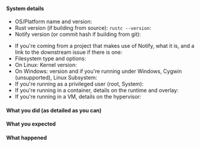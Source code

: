 <!-- If reporting a bug, fill out the below. Otherwise, if asking a question or suggesting a feature or something else, remove everything before continuing. -->

#### System details

<!-- Please include ALL of the following: -->

- OS/Platform name and version:
- Rust version (if building from source): `rustc --version`:
- Notify version (or commit hash if building from git):

<!-- And as much of the following as you can / think is relevant: -->

- If you're coming from a project that makes use of Notify, what it is, and a link to the downstream issue if there is one:
- Filesystem type and options:
- On Linux: Kernel version:
- On Windows: version and if you're running under Windows, Cygwin (unsupported), Linux Subsystem:
- If you're running as a privileged user (root, System):
- If you're running in a container, details on the runtime and overlay:
- If you're running in a VM, details on the hypervisor:

<!-- (remove the ones that are not relevant) -->


#### What you did (as detailed as you can)



#### What you expected



#### What happened



<!-- Thank you! -->
